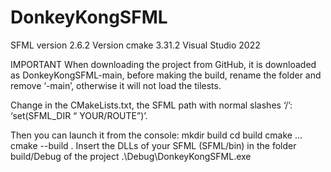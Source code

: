 # DonkeyKongSFML

SFML version 2.6.2
Version cmake 3.31.2
Visual Studio 2022

IMPORTANT
When downloading the project from GitHub, it is downloaded as DonkeyKongSFML-main, before making the build, rename the folder and remove ‘-main’, otherwise it will not load the tilests.

Change in the CMakeLists.txt, the SFML path with normal slashes ‘/’: ‘set(SFML_DIR “ YOUR/ROUTE”)’.

Then you can launch it from the console:
mkdir build
cd build
cmake ...
cmake --build .
Insert the DLLs of your SFML (SFML/bin) in the folder build/Debug of the project
.\Debug\DonkeyKongSFML.exe